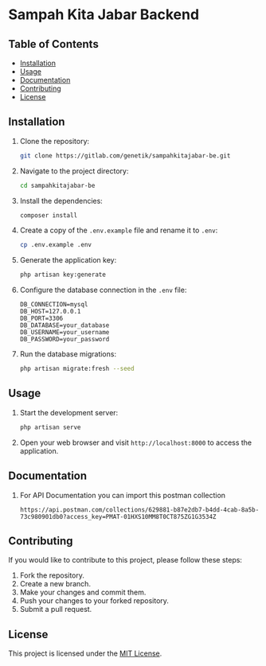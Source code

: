 # Sampah Kita Jabar Backend

## Table of Contents

- [Installation](#installation)
- [Usage](#usage)
- [Documentation](#documentation)
- [Contributing](#contributing)
- [License](#license)

## Installation

1. Clone the repository:

    ```bash
    git clone https://gitlab.com/genetik/sampahkitajabar-be.git
    ```

2. Navigate to the project directory:

    ```bash
    cd sampahkitajabar-be
    ```

3. Install the dependencies:

    ```bash
    composer install
    ```

4. Create a copy of the `.env.example` file and rename it to `.env`:

    ```bash
    cp .env.example .env
    ```

5. Generate the application key:

    ```bash
    php artisan key:generate
    ```

6. Configure the database connection in the `.env` file:

    ```dotenv
    DB_CONNECTION=mysql
    DB_HOST=127.0.0.1
    DB_PORT=3306
    DB_DATABASE=your_database
    DB_USERNAME=your_username
    DB_PASSWORD=your_password
    ```

7. Run the database migrations:

    ```bash
    php artisan migrate:fresh --seed
    ```

## Usage

1. Start the development server:

    ```bash
    php artisan serve
    ```

2. Open your web browser and visit `http://localhost:8000` to access the application.

## Documentation
1. For API Documentation you can import this postman collection

    ```
    https://api.postman.com/collections/629881-b87e2db7-b4dd-4cab-8a5b-73c980901db0?access_key=PMAT-01HXS10MM8T0CT875ZG1G3534Z
    ```

## Contributing

If you would like to contribute to this project, please follow these steps:

1. Fork the repository.
2. Create a new branch.
3. Make your changes and commit them.
4. Push your changes to your forked repository.
5. Submit a pull request.

## License

This project is licensed under the [MIT License](LICENSE).